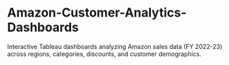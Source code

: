 # Amazon-Customer-Analytics-Dashboards
Interactive Tableau dashboards analyzing Amazon sales data (FY 2022-23) across regions, categories, discounts, and customer demographics.

